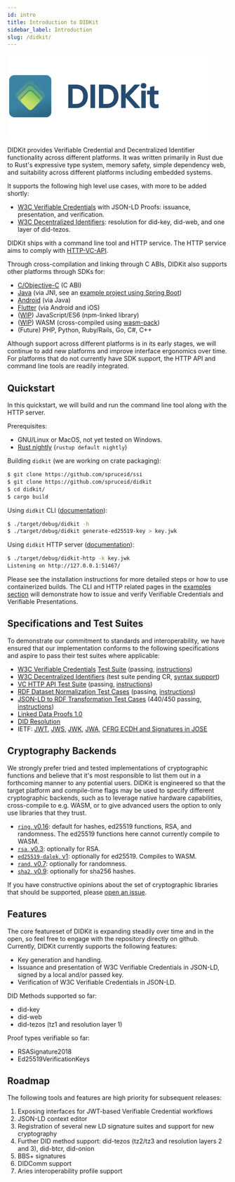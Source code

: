 ```yaml
---
id: intro
title: Introduction to DIDKit
sidebar_label: Introduction
slug: /didkit/
---
```


![DIDKit header](../../static/img/didkithead.png)

DIDKit provides Verifiable Credential and Decentralized Identifier
functionality across different platforms. It was written primarily in Rust due
to Rust's expressive type system, memory safety, simple dependency web, and
suitability across different platforms including embedded systems.

It supports the following high level use cases, with more to be added shortly:

- [W3C Verifiable Credentials](https://www.w3.org/TR/vc-data-model/) with
  JSON-LD Proofs: issuance, presentation, and verification.
- [W3C Decentralized Identifiers](https://www.w3.org/TR/did-core/): resolution
  for did-key, did-web, and one layer of did-tezos.

DIDKit ships with a command line tool and HTTP service. The HTTP service aims
to comply with [HTTP-VC-API](https://w3c-ccg.github.io/vc-http-api/).

Through cross-compilation and linking through C ABIs, DIDKit also supports
other platforms through SDKs for:

- [C/Objective-C](https://github.com/spruceid/didkit/tree/main/lib/cbindings) (C ABI)
- [Java](https://github.com/spruceid/didkit/tree/main/lib/java) (via JNI, see an [example project using Spring Boot](https://github.com/spruceid/didkit/tree/example-java/examples/java-springboot))
- [Android](https://github.com/spruceid/didkit/tree/main/lib/android) (via Java)
- [Flutter](https://github.com/spruceid/didkit/tree/main/lib/flutter) (via Android and iOS)
- ([WIP](https://github.com/spruceid/didkit/pull/17)) JavaScript/ES6 (npm-linked library)
- ([WIP](https://github.com/spruceid/didkit/pull/15)) WASM (cross-compiled using [wasm-pack](https://github.com/rustwasm/wasm-pack))
- (Future) PHP, Python, Ruby/Rails, Go, C#, C++

Although support across different platforms is in its early stages, we will
continue to add new platforms and improve interface ergonomics over time. For
platforms that do not currently have SDK support, the HTTP API and command line
tools are readily integrated.

## Quickstart

In this quickstart, we will build and run the command line tool along with the
HTTP server.

Prerequisites:
- GNU/Linux or MacOS, not yet tested on Windows.
- [Rust nightly](https://www.rust-lang.org/tools/install) (`rustup default
  nightly`)

Building `didkit` (we are working on crate packaging):
```sh
$ git clone https://github.com/spruceid/ssi
$ git clone https://github.com/spruceid/didkit
$ cd didkit/
$ cargo build
```

Using `didkit` CLI
([documentation](https://github.com/spruceid/didkit/tree/main/cli)):
```sh
$ ./target/debug/didkit -h
$ ./target/debug/didkit generate-ed25519-key > key.jwk
```

Using `didkit` HTTP server
([documentation](https://github.com/spruceid/didkit/tree/main/http)):
```sh
$ ./target/debug/didkit-http -k key.jwk
Listening on http://127.0.0.1:51467/
```

Please see the installation instructions for more detailed steps or how to use
containerized builds. The CLI and HTTP related pages in the [examples
section](/docs/didkit/examples) will demonstrate how to issue and verify
Verifiable Credentials and Verifiable Presentations.

## Specifications and Test Suites

To demonstrate our commitment to standards and interoperability, we have
ensured that our implementation conforms to the following specifications and
aspire to pass their test suites where applicable:

- [W3C Verifiable Credentials](https://www.w3.org/TR/vc-data-model/) [Test Suite](https://github.com/w3c/vc-test-suite) (passing, [instructions](https://github.com/spruceid/ssi/tree/main/vc-test))
- [W3C Decentralized Identifiers](https://www.w3.org/TR/did-core/) (test suite pending CR, [syntax support](https://github.com/spruceid/ssi/blob/main/src/did.pest))
- [VC HTTP API Test Suite](https://github.com/w3c-ccg/vc-http-api/tree/master/packages/plugfest-2020) (passing, [instructions](https://github.com/spruceid/vc-http-api/tree/spruce/packages/plugfest-2020/vendors/spruce))
- [RDF Dataset Normalization Test Cases](https://json-ld.github.io/normalization/tests/) (passing, [instructions](#))
- [JSON-LD to RDF Transformation Test Cases](https://w3c.github.io/json-ld-api/tests/toRdf-manifest.html) (440/450 passing, [instructions](#))
- [Linked Data Proofs 1.0](https://w3c-ccg.github.io/ld-proofs/)
- [DID Resolution](https://w3c-ccg.github.io/did-resolution/)
- IETF: [JWT](https://tools.ietf.org/html/rfc7519),
  [JWS](https://tools.ietf.org/html/rfc7515),
  [JWK](https://tools.ietf.org/html/rfc7517),
  [JWA](https://tools.ietf.org/html/rfc7518),
  [CFRG ECDH and Signatures in JOSE](https://tools.ietf.org/html/rfc8037) 

## Cryptography Backends

We strongly prefer tried and tested implementations of cryptographic functions
and believe that it's most responsible to list them out in a forthcoming manner
to any potential users. DIDKit is engineered so that the target platform and
compile-time flags may be used to specify different cryptographic backends,
such as to leverage native hardware capabilities, cross-compile to e.g. WASM,
or to give advanced users the option to only use libraries that they trust.

- [`ring`, v0.16](https://docs.rs/ring/0.16.19/ring/): default for hashes, ed25519
  functions, RSA, and randomness. The ed25519 functions here cannot currently
  compile to WASM.
- [`rsa`, v0.3](https://docs.rs/rsa/0.3.0/rsa/): optionally for RSA.
- [`ed25519-dalek`, v1](https://docs.rs/ed25519-dalek/1.0.1/ed25519_dalek):
  optionally for ed25519. Compiles to WASM.
- [`rand`, v0.7](https://docs.rs/rand/0.7.3/rand/): optionally for randomness.
- [`sha2`, v0.9](https://docs.rs/sha2/0.9.2/sha2/): optionally for sha256
  hashes.

If you have constructive opinions about the set of cryptographic libraries that
should be supported, please [open an issue](https://github.com/spruceid/ssi).

## Features

The core featureset of DIDKit is expanding steadily over time and in the open,
so feel free to engage with the repository directly on github. Currently,
DIDKit currently supports the following features:

- Key generation and handling.
- Issuance and presentation of W3C Verifiable Credentials in JSON-LD, signed by
  a local and/or passed key.
- Verification of W3C Verifiable Credentials in JSON-LD.

DID Methods supported so far: 
* did-key
* did-web
* did-tezos (tz1 and resolution layer 1)

Proof types verifiable so far:
- RSASignature2018
- Ed25519VerificationKeys

## Roadmap

The following tools and features are high priority for subsequent releases:
1. Exposing interfaces for JWT-based Verifiable Credential workflows
2. JSON-LD context editor
3. Registration of several new LD signature suites and support for new
   cryptography
4. Further DID method support: did-tezos (tz2/tz3 and resolution layers 2 and
   3), did-btcr, did-onion
5. BBS+ signatures
6. DIDComm support
7. Aries interoperability profile support
